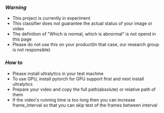 ### ***Warning***
- This project is currently in experiment
- This classifier does not guarantee the actual status of your image or video
- The definition of "Which is normal, which is abnormal" is not opend in this page
- Please do not use this on your product(In that case, our research group is not responsible)

### ***How to***
- Please install ultralytics in your test machine
- To use GPU, install pytorch for GPU support first and next install ultralytics
- Prepare your video and copy the full path(absolute) or relative path of them
- If the video's running time is too long then you can increase frame_interval so that you can skip test of the frames between interval